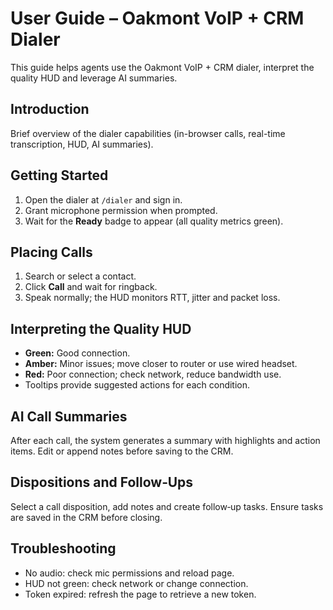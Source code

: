# User Guide – Oakmont VoIP + CRM Dialer

This guide helps agents use the Oakmont VoIP + CRM dialer, interpret the quality HUD and leverage AI summaries.

## Introduction
Brief overview of the dialer capabilities (in-browser calls, real-time transcription, HUD, AI summaries).

## Getting Started
1. Open the dialer at `/dialer` and sign in.
2. Grant microphone permission when prompted.
3. Wait for the **Ready** badge to appear (all quality metrics green).

## Placing Calls
1. Search or select a contact.
2. Click **Call** and wait for ringback.
3. Speak normally; the HUD monitors RTT, jitter and packet loss.

## Interpreting the Quality HUD
- **Green:** Good connection.
- **Amber:** Minor issues; move closer to router or use wired headset.
- **Red:** Poor connection; check network, reduce bandwidth use.
- Tooltips provide suggested actions for each condition.

## AI Call Summaries
After each call, the system generates a summary with highlights and action items. Edit or append notes before saving to the CRM.

## Dispositions and Follow‑Ups
Select a call disposition, add notes and create follow‑up tasks. Ensure tasks are saved in the CRM before closing.

## Troubleshooting
- No audio: check mic permissions and reload page.
- HUD not green: check network or change connection.
- Token expired: refresh the page to retrieve a new token.

